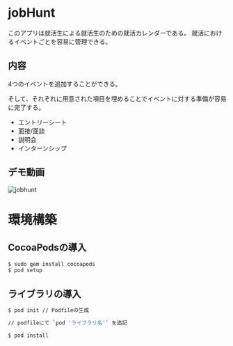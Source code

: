 # jobHunt
このアプリは就活生による就活生のための就活カレンダーである。
就活におけるイベントごとを容易に管理できる。

## 内容
4つのイベントを追加することができる。

そして、それぞれに用意された項目を埋めることでイベントに対する準備が容易に完了する。

* エントリーシート
* 面接/面談
* 説明会
* インターンシップ

## デモ動画
![jobhunt](https://user-images.githubusercontent.com/104209788/200274722-7d0949d4-c76c-4591-8974-84db88bfdfaf.gif)

# 環境構築

## CocoaPodsの導入

```bash
$ sudo gem install cocoapods
$ pod setup
```

## ライブラリの導入

```bash
$ pod init // Podfileの生成

// podfileにて `pod 'ライブラリ名'` を追記

$ pod install 
```

